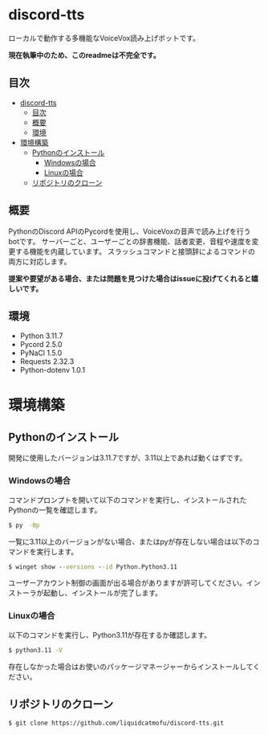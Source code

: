 # discord-tts

ローカルで動作する多機能なVoiceVox読み上げボットです。

**現在執筆中のため、このreadmeは不完全です。**

## 目次

- [discord-tts](#discord-tts)
  - [目次](#目次)
  - [概要](#概要)
  - [環境](#環境)
- [環境構築](#環境構築)
  - [Pythonのインストール](#pythonのインストール)
    - [Windowsの場合](#windowsの場合)
    - [Linuxの場合](#linuxの場合)
  - [リポジトリのクローン](#リポジトリのクローン)

## 概要

PythonのDiscord APIのPycordを使用し、VoiceVoxの音声で読み上げを行うbotです。
サーバーごと、ユーザーごとの辞書機能、話者変更、音程や速度を変更する機能を内蔵しています。
スラッシュコマンドと接頭辞によるコマンドの両方に対応します。

**提案や要望がある場合、または問題を見つけた場合はissueに投げてくれると嬉しいです。**

## 環境

- Python 3.11.7
- Pycord 2.5.0
- PyNaCl 1.5.0
- Requests 2.32.3
- Python-dotenv 1.0.1

# 環境構築

## Pythonのインストール

開発に使用したバージョンは3.11.7ですが、3.11以上であれば動くはずです。

### Windowsの場合

コマンドプロンプトを開いて以下のコマンドを実行し、インストールされたPythonの一覧を確認します。
```cmd
$ py　-0p
```

一覧に3.11以上のバージョンがない場合、またはpyが存在しない場合は以下のコマンドを実行します。
```cmd
$ winget show --versions --id Python.Python3.11
```
ユーザーアカウント制御の画面が出る場合がありますが許可してください。インストーラが起動し、インストールが完了します。

### Linuxの場合
以下のコマンドを実行し、Python3.11が存在するか確認します。
```sh
$ python3.11 -V
```
存在しなかった場合はお使いのパッケージマネージャーからインストールしてください。

## リポジトリのクローン

```
$ git clone https://github.com/liquidcatmofu/discord-tts.git
```

